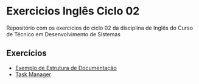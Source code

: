 # Exercicios Inglês Ciclo 02

Repositório com os exercícios do ciclo 02 da disciplina de Inglês do Curso de Técnico em Desenvolvimento de Sistemas

## Exercícios

* [Exemplo de Estrutura de Documentação](./exemploEstruturaDocumentacao(docs)/)
* [Task Manager](./exercicioTaskManager/)

